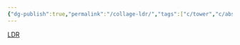 ```yaml
---
{"dg-publish":true,"permalink":"/collage-ldr/","tags":["c/tower","c/abstract","c/red","c/rose","c/petal","c/sex","c/C"],"created":"2024-01-03T16:42:59.396-05:00","updated":"2024-01-03T16:43:38.944-05:00"}
---
```



[LDR](https://www.instagram.com/p/CJEXOHYhjZx/)
